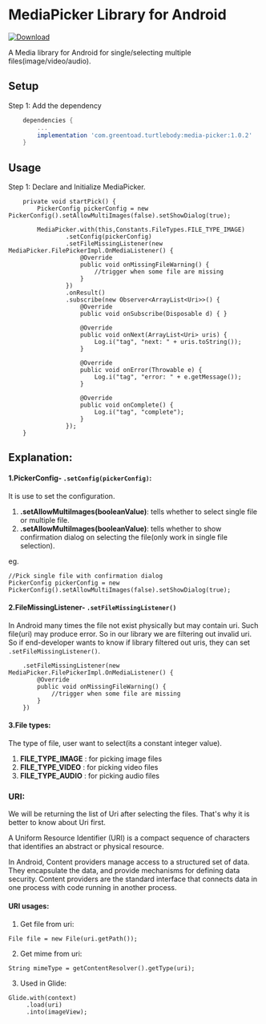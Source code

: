 # MediaPicker Library for Android

[ ![Download](https://api.bintray.com/packages/greentoad/android-media-picker/com.greentoad.turtlebody.mediapicker/images/download.svg?version=1.0.2) ](https://bintray.com/greentoad/android-media-picker/com.greentoad.turtlebody.mediapicker/1.0.2/link)

A Media library for Android for single/selecting multiple files(image/video/audio).


## Setup
Step 1: Add the dependency

```gradle
    dependencies {
        ...
        implementation 'com.greentoad.turtlebody:media-picker:1.0.2'
    }
```

## Usage
Step 1: Declare and Initialize MediaPicker.

```
    private void startPick() {
        PickerConfig pickerConfig = new PickerConfig().setAllowMultiImages(false).setShowDialog(true);
        
        MediaPicker.with(this,Constants.FileTypes.FILE_TYPE_IMAGE)
                .setConfig(pickerConfig)
                .setFileMissingListener(new MediaPicker.FilePickerImpl.OnMediaListener() {
                    @Override
                    public void onMissingFileWarning() {
                        //trigger when some file are missing
                    }
                })
                .onResult()
                .subscribe(new Observer<ArrayList<Uri>>() {
                    @Override
                    public void onSubscribe(Disposable d) { }

                    @Override
                    public void onNext(ArrayList<Uri> uris) {
                        Log.i("tag", "next: " + uris.toString());
                    }

                    @Override
                    public void onError(Throwable e) {
                        Log.i("tag", "error: " + e.getMessage());
                    }

                    @Override
                    public void onComplete() {
                        Log.i("tag", "complete");
                    }
                });
    }
```

## Explanation:

#### 1.PickerConfig- ```.setConfig(pickerConfig)```:
It is use to set the configuration.
1. **.setAllowMultiImages(booleanValue)**: tells whether to select single file or multiple file.
2. **.setAllowMultiImages(booleanValue)**: tells whether to show confirmation dialog on selecting the file(only work in single file selection).

eg.
```
//Pick single file with confirmation dialog
PickerConfig pickerConfig = new PickerConfig().setAllowMultiImages(false).setShowDialog(true);
```

#### 2.FileMissingListener- ```.setFileMissingListener()```
In Android many times the file not exist physically but may contain uri. Such file(uri) may produce error. So in our library we are filtering out invalid uri. So if end-developer wants to know if library filtered out uris, they can set ```.setFileMissingListener()```.
```
    .setFileMissingListener(new MediaPicker.FilePickerImpl.OnMediaListener() {
        @Override
        public void onMissingFileWarning() {
            //trigger when some file are missing
        }
    })
```
#### 3.File types:
The type of file, user want to select(its a constant integer value).
1. **FILE_TYPE_IMAGE** : for picking image files
2. **FILE_TYPE_VIDEO** : for picking video files
3. **FILE_TYPE_AUDIO** : for picking audio files


### URI:
We will be returning the list of Uri after selecting the files. That's why it is better to know about Uri first.

A Uniform Resource Identifier (URI) is a compact sequence of characters that identifies an abstract or physical resource.

In Android, Content providers manage access to a structured set of data. They encapsulate the data, and provide mechanisms for defining data security. Content providers are the standard interface that connects data in one process with code running in another process.

#### URI usages:
1. Get file from uri:
```
File file = new File(uri.getPath());
```

2. Get mime from uri:
```
String mimeType = getContentResolver().getType(uri);
```

3. Used in Glide:
```
Glide.with(context)
     .load(uri)
     .into(imageView);
```





